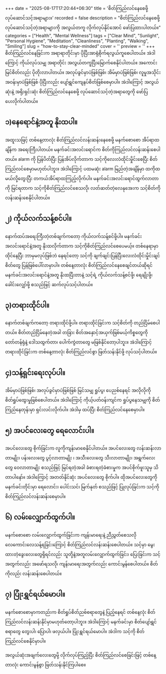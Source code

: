+++
date = "2025-08-17T17:20:44+06:30"
title = 'စိတ်ကြည်လင်နေစေဖို့ လုပ်ဆောင်သင့်အရာများ။'
recorded = false
description = "စိတ်ကြည်လင်နေစေဖို့ လုပ်ဆောင်သင့်တဲ့အရာများကို အလွယ်တကူ လိုက်လုပ်နိုင်အောင် ဖော်ပြထားပါတယ်။"
categories = ["Health", "Mental Wellness"]
tags = ["Clear Mind", "Sunlight", "Personal Hygiene", "Meditation", "Cleanliness", "Planting", "Walking", "Smiling"]
slug = "how-to-stay-clear-minded"
cover = ''
preview = ''
+++
စိတ်ကြည်လင်နေခြင်းက အရာရာတိုင်းမှာ ပိုပြီးအာရုံစိုက်ရလွယ်ကူစေပါတယ်။ အဲဒါကြောင့် ကိုယ်လုပ်သမျှ အရာတိုင်း အလွယ်တကူပြီးမြောက်စေနိုင်ပါတယ်။ အကောင်းမြင်စိတ်လည်း ပိုတိုးလာပါတယ်။ အလုပ်ခွင်မှာပဲဖြစ်ဖြစ်၊ အိမ်မှာပဲဖြစ်ဖြစ်၊ လူမှုအသိုင်းအဝန်းမှာပဲဖြစ်ဖြစ် ပိုပြီးလည်း ပျော်ရွှင်ကျေနပ်စိတ်ဖြစ်စေမှာပါ။ အဲဒါကြောင့် အလွယ်ဆုံးနဲ့ အရိုးရှင်းဆုံး စိတ်ကြည်လင်နေစေဖို့ လုပ်ဆောင်သင့်တဲ့အရာတွေကို ဖော်ပြပေးလိုက်ပါတယ်။

## ၁)နေရောင်နဲ့အတူ နိုးထပါ။
အထူးသဖြင့် တစ်နေ့တာလုံး စိတ်ကြည်လင်လန်းဆန်းနေစေဖို့ မနက်စောစော အိပ်ရာထချိန်က အရေးကြီးပါတယ်။ မနက်ခင်းအလင်းရောင်က စိတ်ကိုကြည်လင်လန်းဆန်းစေပါတယ်။ alarm ကို ပြန်ပိတ်ပြီး ပြန်အိပ်လိုက်တာက သင့်ကိုလေးလံထိုင်းမှိုင်းစေပြီး စိတ်ကြည်လင်စေမှာမဟုတ်ပါဘူး။ အဲဒါကြောင့် ပထမဆုံး alarm မြည်တဲ့အချိန်မှာ ထကိုထမယ်လို့တွေးပြီး တကယ်အိပ်ရာထကြည့်လိုက်ပါ။ မနက်ခင်းအလင်းရောင်ထွက်လာတာကို မြင်ရတာက သင့်ကိုစိတ်ကြည်လင်စေသလို၊ လတ်ဆတ်တဲ့လေနုအေးက သင့်စိတ်ကို လန်းဆန်းစေနိုင်ပါတယ်။

## ၂) ကိုယ်လက်သန့်စင်ပါ။
နောက်ထပ်အရေးကြီးတဲ့တစ်ချက်ကတော့ ကိုယ်လက်သန့်စင်ဖို့ပါ။ မနက်ခင်းအလင်းရောင်နဲ့အတူ နိုးထလိုက်တာက သင့်ကိုစိတ်ကြည်လင်စေပေမယ့်။ တစ်နေရာမှာ ထိုင်နေပြီး ဘာမှမလုပ်ဖြစ်ဘဲ နေရင်တော့ သင့်ကို ချက်ချင်းပြန်ပြီးလေးလံထိုင်းမှိုင်းချင်စိတ်တွေ ပြန်ဖြစ်ပေါ်လာမှာပါ။ တစ်နေ့တာလုံး စိတ်ကြည်လင်နေစေချင်တယ်ဆိုရင် မနက်ခင်းအလင်းရောင်နဲ့အတူ နိုးထပြီးတာနဲ့ သင့်ရဲ့ ကိုယ်လက်သန့်စင်ဖို့၊ ရေချိုးဖို့၊ ခေါင်းလျှော်ဖို့ စသည်ဖြင့် ဆက်လုပ်သင့်ပါတယ်။

## ၃)တရားထိုင်ပါ။
နောက်တစ်ချက်ကတော့ တရားထိုင်ဖို့ပါ။ တရားထိုင်ခြင်းက သင့်စိတ်ကို တည်ငြိမ်စေပါတယ်။ စိတ်တည်ငြိမ်နေတဲ့အခါ တခြား စိတ်အနှောင့်အယှက်ဖြစ်မယ့်ကိစ္စတွေကို တော်တန်ရုံနဲ့ ဒေါသထွက်တာ၊ ပေါက်ကွဲတာတွေ မဖြစ်နိုင်တော့ပါဘူး။ အဲဒါကြောင့် တရားထိုင်ခြင်းက တစ်နေ့တာလုံး စိတ်ကြည်လင်စွာ ဖြတ်သန်းနိုင်ဖို့ လုပ်သင့်ပါတယ်။

## ၄)သန့်ရှင်းရေးလုပ်ပါ။
အိမ်မှာပဲဖြစ်ဖြစ်၊ အလုပ်ခွင်မှာပဲဖြစ်ဖြစ် မြင်သမျှ ရှုပ်ပွ၊ ပေညစ်နေရင် အလိုလိုကို စိတ်ရှုပ်ထွေးမှုဖြစ်စေပါတယ်။ အဲဒါကြောင့် ကိုယ့်ပတ်ဝန်းကျင်က ရှုပ်ပွနေသမျှကို စိတ်ကြည်နေတုန်းမှာ ရှင်းလင်းလိုက်ပါ။ အဲဒါမှ ထပ်ပြီး စိတ်ကြည်လင်နေစေမှာပါ။

## ၅) အပင်လေးတွေ ရေလောင်းပါ။
အပင်လေးတွေ စိုက်ခြင်းက လူကိုကျန်းမာစေနိုင်ပါတယ်။ အပင်လေးတွေ လန်းဆန်းလာတာမျိုး၊ ပန်းလေးတွေ ပွင့်လာတာမျိုး ၊ အသီးလေးတွေ သီးလာတာမျိုး၊ အရွက်လေးတွေ ဝေလာတာမျိုး စသည်ဖြင့် မြင်ရတဲ့အခါ ခံစားရတဲ့ခံစားမှုက အပင်စိုက်ဖူးသူမှ သိတာပါနော်။ အဲဒါကြောင့် အတတ်နိုင်ဆုံး အပင်လေးတွေ စိုက်ပါ။ ထိုအပင်လေးတွေကို မနက်ခင်းတိုင်းမှာ ရေလောင်း၊ ပေါင်းသင်၊ မြက်နုတ် စသည်ဖြင့် ပြုလုပ်ခြင်းက သင့်ကိုစိတ်ကြည်လင်လန်းဆန်းစေမှာပါ။

## ၆) လမ်းလျှောက်ထွက်ပါ။
မနက်စောစော လမ်းလျှောက်ထွက်ခြင်းက ကျန်းမာရေးနဲ့ ညီညွှတ်စေသလို လေကောင်းလေသန့်ရခြင်းကြောင့် စိတ်ကြည်လင်လန်းဆန်းစေပါတယ်။ သင့်မှာ မွေးထားတဲ့ခွေးလေးတွေရှိရင်လည်း သူတို့နဲ့အတူလမ်းလျှောက်ထွက်ခြင်း၊ ပြေးခြင်းက သင့်အတွက်လည်း အဖော်ရသလို၊ ကျန်းမာရေးအတွက်လည်း ကောင်းမွန်စေပါတယ်။ စိတ်ကိုလည်း လန်းဆန်းစေပါတယ်။

## ၇) ပြုံးရွှင်ရယ်မောပါ။
မနက်စောစောမှာကတည်းက စိတ်ရှုပ်စိတ်ညစ်စရာတွေနဲ့ ပြည့်နေရင် တစ်နေ့လုံး စိတ်ကြည်လင်လန်းဆန်းနိုင်မှာမဟုတ်တော့ပါဘူး။ အဲဒါကြောင့် မနက်ခင်းမှာ စိတ်ပျော်ရွှင်စရာတွေ တွေးပါ၊ ပြောပါ၊ ဖလှယ်ပါ။ ပြုံးရွှင်ရယ်မောပါ။ အဲဒါက သင့်ကို စိတ်ကြည်လင်စေနိုင်မှာပါ။

အလွယ်ဆုံးအချက်လေးတွေမို့ လိုက်လုပ်ကြည့်ပြီး စိတ်ကြည်လင်စေခြင်းဖြင့် တစ်နေ့တာလုံး ကောင်းမွန်စွာ ဖြတ်သန်းနိုင်ကြပါစေ။ 